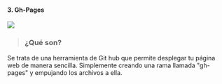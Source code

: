  #### 3. Gh-Pages 
 ![](../../icons/gh-pages.PNG)
> ### ¿Qué son?
  Se trata de una herramienta de Git hub que permite desplegar tu página web de manera sencilla. Simplemente creando una rama llamada "gh-pages" y empujando los archivos a ella.
